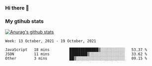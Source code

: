 ### Hi there 👋

### My gtihub stats

[![Anurag's github stats](https://github-readme-stats.vercel.app/api?username=gaozhidong)](https://github.com/gaozhidong/github-readme-stats)

<!--START_SECTION:waka-->
```text
Week: 13 October, 2021 - 19 October, 2021

JavaScript   18 mins         █████████████▒░░░░░░░░░░░   53.37 % 
JSON         11 mins         ████████▒░░░░░░░░░░░░░░░░   33.62 % 
Other        3 mins          ██▒░░░░░░░░░░░░░░░░░░░░░░   09.15 % 
```
<!--END_SECTION:waka-->